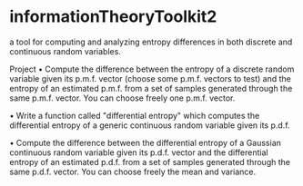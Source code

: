 # informationTheoryToolkit2
a tool for computing and analyzing entropy differences in both discrete and continuous random variables.

Project
• Compute the difference between the entropy of a discrete random variable given its p.m.f. vector (choose some p.m.f. vectors to test) and the
entropy of an estimated p.m.f. from a set of samples generated through
the same p.m.f. vector. You can choose freely one p.m.f. vector.

• Write a function called "differential entropy" which computes the differential entropy of a generic continuous random variable given its p.d.f.

• Compute the difference between the differential entropy of a Gaussian
continuous random variable given its p.d.f. vector and the differential
entropy of an estimated p.d.f. from a set of samples generated through
the same p.d.f. vector. You can choose freely the mean and variance.
